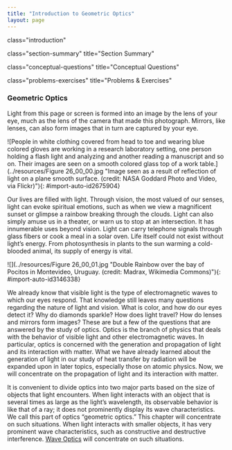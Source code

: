 ```yaml
---
title: "Introduction to Geometric Optics"
layout: page
---
```



<cnx-pi data-type="cnx.flag.introduction"> class="introduction" </cnx-pi>

<cnx-pi data-type="cnx.eoc">class="section-summary" title="Section Summary"</cnx-pi>

<cnx-pi data-type="cnx.eoc">class="conceptual-questions" title="Conceptual Questions"</cnx-pi>

<cnx-pi data-type="cnx.eoc">class="problems-exercises" title="Problems &amp; Exercises"</cnx-pi>

### Geometric Optics

Light from this page or screen is formed into an image by the lens of your eye, much as the lens of the camera that made this photograph. Mirrors, like lenses, can also form images that in turn are captured by your eye.

 ![People in white clothing covered from head to toe and wearing blue colored gloves are working in a research laboratory setting, one person holding a flash light and analyzing and another reading a manuscript and so on. Their images are seen on a smooth colored glass top of a work table.](../resources/Figure 26_00_00.jpg "Image seen as a result of reflection of light on a plane smooth surface. (credit: NASA Goddard Photo and Video, via Flickr)"){: #import-auto-id2675904}

Our lives are filled with light. Through vision, the most valued of our senses, light can evoke spiritual emotions, such as when we view a magnificent sunset or glimpse a rainbow breaking through the clouds. Light can also simply amuse us in a theater, or warn us to stop at an intersection. It has innumerable uses beyond vision. Light can carry telephone signals through glass fibers or cook a meal in a solar oven. Life itself could not exist without light’s energy. From photosynthesis in plants to the sun warming a cold-blooded animal, its supply of energy is vital.

 ![](../resources/Figure 26_00_01.jpg "Double Rainbow over the bay of Pocitos in Montevideo, Uruguay. (credit: Madrax, Wikimedia Commons)"){: #import-auto-id3146338}

We already know that visible light is the type of electromagnetic waves to which our eyes respond. That knowledge still leaves many questions regarding the nature of light and vision. What is color, and how do our eyes detect it? Why do diamonds sparkle? How does light travel? How do lenses and mirrors form images? These are but a few of the questions that are answered by the study of optics. Optics is the branch of physics that deals with the behavior of visible light and other electromagnetic waves. In particular, optics is concerned with the generation and propagation of light and its interaction with matter. What we have already learned about the generation of light in our study of heat transfer by radiation will be expanded upon in later topics, especially those on atomic physics. Now, we will concentrate on the propagation of light and its interaction with matter.

It is convenient to divide optics into two major parts based on the size of objects that light encounters. When light interacts with an object that is several times as large as the light’s wavelength, its observable behavior is like that of a ray; it does not prominently display its wave characteristics. We call this part of optics “geometric optics.” This chapter will concentrate on such situations. When light interacts with smaller objects, it has very prominent wave characteristics, such as constructive and destructive interference. [Wave Optics](/m42496) will concentrate on such situations.

